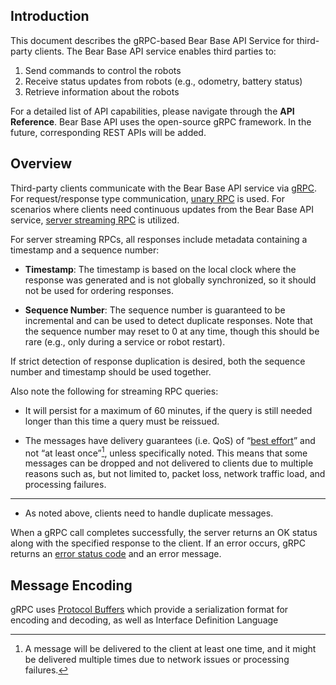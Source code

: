 ## Introduction

This document describes the gRPC-based Bear Base API Service for third-party clients. The Bear Base API service enables third parties to:

1. Send commands to control the robots
2. Receive status updates from robots (e.g., odometry, battery status)
3. Retrieve information about the robots

For a detailed list of API capabilities, please navigate through the **API Reference**. Bear Base API uses the open-source gRPC framework. In the future, corresponding REST APIs will be added.

## Overview

Third-party clients communicate with the Bear Base API service via [gRPC](https://grpc.io/docs/what-is-grpc/introduction). For request/response type communication, [unary RPC](https://grpc.io/docs/what-is-grpc/core-concepts/#unary-rpc) is used. For scenarios where clients need continuous updates from the Bear Base API service, [server streaming RPC](https://grpc.io/docs/what-is-grpc/core-concepts/#server-streaming-rpc) is utilized.

For server streaming RPCs, all responses include metadata containing a timestamp and a sequence number:

- **Timestamp**: The timestamp is based on the local clock where the response was generated and is not globally synchronized, so it should not be used for ordering responses.

- **Sequence Number**: The sequence number is guaranteed to be incremental and can be used to detect duplicate responses. Note that the sequence number may reset to 0 at any time, though this should be rare (e.g., only during a service or robot restart).

If strict detection of response duplication is desired, both the sequence number and timestamp should be used together. 

Also note the following for streaming RPC queries:

- It will persist for a maximum of 60 minutes, if the query is still needed longer than this time a query must be reissued.

- The messages have delivery guarantees (i.e. QoS) of “[best effort](https://en.wikipedia.org/wiki/Best-effort_delivery)” and not “at least once”[^1], unless specifically noted. This means that some messages can be dropped and not delivered to clients due to multiple reasons such as, but not limited to, packet loss, network traffic load, and processing failures.
---
[^1]: A message will be delivered to the client at least one time, and it might be delivered multiple times due to network issues or processing failures.

- As noted above, clients need to handle duplicate messages.

When a gRPC call completes successfully, the server returns an OK status along with the specified response to the client. If an error occurs, gRPC returns an [error status code](https://grpc.io/docs/guides/error/#error-status-codes) and an error message.

## Message Encoding
 gRPC uses [Protocol Buffers](https://protobuf.dev/) which provide a serialization format for encoding and decoding, as 
 well as Interface  Definition  Language

